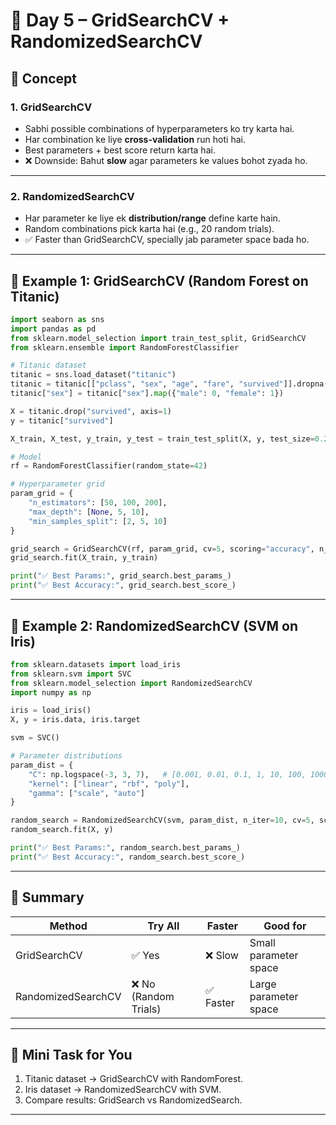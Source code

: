 

# 📘 Day 5 – GridSearchCV + RandomizedSearchCV

## 🔹 Concept

### 1. **GridSearchCV**

* Sabhi possible combinations of hyperparameters ko try karta hai.
* Har combination ke liye **cross-validation** run hoti hai.
* Best parameters + best score return karta hai.
* ❌ Downside: Bahut **slow** agar parameters ke values bohot zyada ho.

---

### 2. **RandomizedSearchCV**

* Har parameter ke liye ek **distribution/range** define karte hain.
* Random combinations pick karta hai (e.g., 20 random trials).
* ✅ Faster than GridSearchCV, specially jab parameter space bada ho.

---

## 🔹 Example 1: GridSearchCV (Random Forest on Titanic)

```python
import seaborn as sns
import pandas as pd
from sklearn.model_selection import train_test_split, GridSearchCV
from sklearn.ensemble import RandomForestClassifier

# Titanic dataset
titanic = sns.load_dataset("titanic")
titanic = titanic[["pclass", "sex", "age", "fare", "survived"]].dropna()
titanic["sex"] = titanic["sex"].map({"male": 0, "female": 1})

X = titanic.drop("survived", axis=1)
y = titanic["survived"]

X_train, X_test, y_train, y_test = train_test_split(X, y, test_size=0.2, random_state=42)

# Model
rf = RandomForestClassifier(random_state=42)

# Hyperparameter grid
param_grid = {
    "n_estimators": [50, 100, 200],
    "max_depth": [None, 5, 10],
    "min_samples_split": [2, 5, 10]
}

grid_search = GridSearchCV(rf, param_grid, cv=5, scoring="accuracy", n_jobs=-1)
grid_search.fit(X_train, y_train)

print("✅ Best Params:", grid_search.best_params_)
print("✅ Best Accuracy:", grid_search.best_score_)
```

---

## 🔹 Example 2: RandomizedSearchCV (SVM on Iris)

```python
from sklearn.datasets import load_iris
from sklearn.svm import SVC
from sklearn.model_selection import RandomizedSearchCV
import numpy as np

iris = load_iris()
X, y = iris.data, iris.target

svm = SVC()

# Parameter distributions
param_dist = {
    "C": np.logspace(-3, 3, 7),   # [0.001, 0.01, 0.1, 1, 10, 100, 1000]
    "kernel": ["linear", "rbf", "poly"],
    "gamma": ["scale", "auto"]
}

random_search = RandomizedSearchCV(svm, param_dist, n_iter=10, cv=5, scoring="accuracy", random_state=42, n_jobs=-1)
random_search.fit(X, y)

print("✅ Best Params:", random_search.best_params_)
print("✅ Best Accuracy:", random_search.best_score_)
```

---

## 🔹 Summary

| Method             | Try All              | Faster   | Good for              |
| ------------------ | -------------------- | -------- | --------------------- |
| GridSearchCV       | ✅ Yes                | ❌ Slow   | Small parameter space |
| RandomizedSearchCV | ❌ No (Random Trials) | ✅ Faster | Large parameter space |

---

## 🎯 Mini Task for You

1. Titanic dataset → GridSearchCV with RandomForest.
2. Iris dataset → RandomizedSearchCV with SVM.
3. Compare results: GridSearch vs RandomizedSearch.

---

